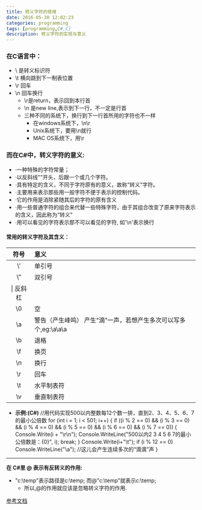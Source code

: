 ```yaml
---
title: 转义字符的使用
date: 2016-05-30 12:02:23
categories: programming
tags: [programming,C#,C]
description: 转义字符的实现与意义
---
```

### 在C语言中： ###


- \ 是转义标识符
- \t 横向跳到下一制表位置
- \r 回车
- \n 回车换行
	- \r是return，表示回到本行首
	- \n 是new line,表示到下一行，不一定是行首
	- 三种不同的系统下，换行到下一行首所用的字符也不一样
		- 在windows系统下，\n\r
		- Unix系统下，要用\n就行
		- MAC OS系统下，用\r

### 而在C#中，转义字符的意义: ###

- ·一种特殊的字符常量；
- ·以反斜线"\"开头，后跟一个或几个字符。
- ·具有特定的含义，不同于字符原有的意义，故称“转义”字符。
- ·主要用来表示那些用一般字符不便于表示的控制代码。 
- ·它的作用是消除紧随其后的字符的原有含义
- ·用一些普通字符的组合来代替一些特殊字符，由于其组合改变了原来字符表示的含义，因此称为“转义” 
- ·用可以看见的字符表示那不可以看见的字符, 如'\n'表示换行

#### 常用的转义字符及其含义： ####
|符号|意义|
|:----:|:-----|
|\’| 单引号|
|\”| 双引号|
|\\| 反斜杠|
|\0| 空|
|\a| 警告（产生峰鸣） 产生“滴”一声，若想产生多次可以写多个,eg:\a\a\a
|\b| 退格
|\f| 换页
|\n| 换行
|\r| 回车
|\t| 水平制表符
|\v| 垂直制表符

- **示例:(C#)**
		//用代码实现500以内整数每12个数一排，直到2、3、4、5、6、7的最小公倍数
            for (int i = 1; i < 501; i++)
            {
                if ((i % 2 == 0) && (i % 3 == 0) && (i % 4 == 0) && (i % 5 == 0) && (i % 6 == 0) && (i % 7 == 0))
                {
                    Console.Write(i + "\r\n");
                    Console.WriteLine("500以内2 3 4 5 6 7的最小公倍数是：{0}", i);
                    break;
                }
                Console.Write(i+"\t");
                if (i % 12 == 0)
                    Console.WriteLine("\a");  //这儿会产生连续多次的“滴滴”声
            }

----------

**在 C#里 @ 表示有反转义的作用:**


- "c:\\temp"表示路径是c:\temp; 而@"c:\temp"就表示c:\temp;
	- 所以,@的作用就应该是忽略转义字符的作用.

[参考文档](http://www.cnblogs.com/netlyf/archive/2009/09/19/1569815.html "转义字符")
